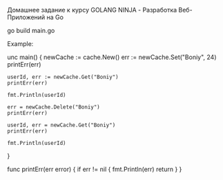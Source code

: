 Домашнее задание к курсу 
GOLANG NINJA - Разработка Веб-Приложений на Go

go build main.go 


Example:

unc main() {
	newCache := cache.New()
	err := newCache.Set("Boniy", 24)
	printErr(err)

	userId, err := newCache.Get("Boniy")
	printErr(err)

	fmt.Println(userId)

	err = newCache.Delete("Boniy")
	printErr(err)

	userId, err = newCache.Get("Boniy")
	printErr(err)

	fmt.Println(userId)
}

func printErr(err error) {
	if err != nil {
		fmt.Println(err)
		return
	}
}

